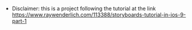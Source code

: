 - Disclaimer: this is a project following the tutorial at the link
https://www.raywenderlich.com/113388/storyboards-tutorial-in-ios-9-part-1
